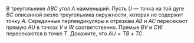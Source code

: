 В треугольнике $ABC$ угол $A$  наименьший. Пусть $U$ — точка на той дуге $BC$ описанной около треугольника окружности, которая не содержит точку $A$. Серединные перпендикуляры к отрезкам $AB$ и $AC$ пересекают прямую $AU$  в точках $V$  и $W$  соответственно. Прямые $BV$ и $CW$ пересекаются в точке $T$. Докажите, что $AU=TB+TC$.